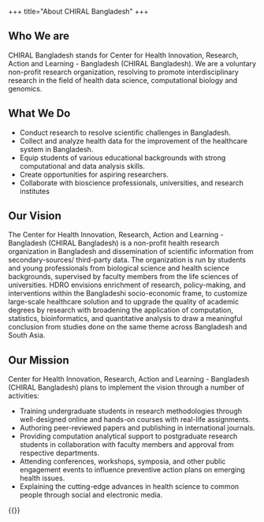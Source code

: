 +++
title="About CHIRAL Bangladesh"
+++

## Who We are
CHIRAL Bangladesh stands for Center for Health Innovation, Research, Action and Learning - Bangladesh (CHIRAL Bangladesh). We are a voluntary non-profit research organization, resolving to promote interdisciplinary research in the field of health data science, computational biology and genomics.

## What We Do
- Conduct research to resolve scientific challenges in Bangladesh.
- Collect and analyze health data for the improvement of the healthcare system in Bangladesh.
- Equip students of various educational backgrounds with strong computational and data analysis skills.
- Create opportunities for aspiring researchers.
- Collaborate with bioscience professionals, universities, and research institutes


## Our Vision
The Center for Health Innovation, Research, Action and Learning - Bangladesh (CHIRAL Bangladesh) is a non-profit health research organization in Bangladesh and dissemination of scientific information from secondary-sources/ third-party data. The organization is run by students and young professionals from biological science and health science backgrounds, supervised by faculty members from the life sciences of universities. HDRO envisions enrichment of research, policy-making, and interventions within the Bangladeshi socio-economic frame, to customize large-scale healthcare solution and to upgrade the quality of academic degrees by research with broadening the application of computation, statistics, bioinformatics, and quantitative analysis to draw a meaningful conclusion from studies done on the same theme across Bangladesh and South Asia.

## Our Mission
Center for Health Innovation, Research, Action and Learning - Bangladesh (CHIRAL Bangladesh) plans to implement the vision through a number of activities:

- Training undergraduate students in research methodologies through well-designed online and hands-on courses with real-life assignments.
- Authoring peer-reviewed papers and publishing in international journals.
- Providing computation analytical support to postgraduate research students in collaboration with faculty members and approval from respective departments.
- Attending conferences, workshops, symposia, and other public engagement events to influence preventive action plans on emerging health issues.
- Explaining the cutting-edge advances in health science to common people through social and electronic media.

{{<youtube pfOhpyIY34Q>}}
